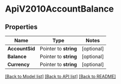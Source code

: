 # ApiV2010AccountBalance

## Properties
Name | Type | Notes
------------ | ------------- | -------------
**AccountSid** | Pointer to **string** | [optional] 
**Balance** | Pointer to **string** | [optional] 
**Currency** | Pointer to **string** | [optional] 

[[Back to Model list]](../README.md#documentation-for-models) [[Back to API list]](../README.md#documentation-for-api-endpoints) [[Back to README]](../README.md)


